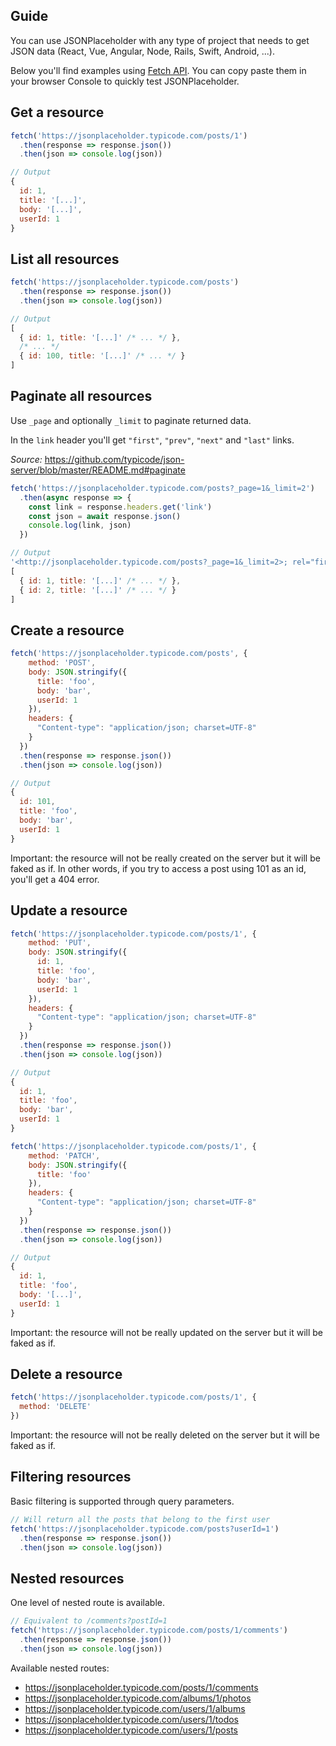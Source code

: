 ## Guide

You can use JSONPlaceholder with any type of project that needs to get JSON data (React, Vue, Angular, Node, Rails, Swift, Android, ...).

Below you'll find examples using [Fetch API](https://developer.mozilla.org/en-US/docs/Web/API/Fetch_API). You can copy paste them in your browser Console to quickly test JSONPlaceholder.

## Get a resource

```js
fetch('https://jsonplaceholder.typicode.com/posts/1')
  .then(response => response.json())
  .then(json => console.log(json))

// Output
{
  id: 1,
  title: '[...]',
  body: '[...]',
  userId: 1
}
```

<div id="codefund"><!-- fallback content --></div>
<script src="https://codefund.io/properties/338/funder.js" async="async"></script>

## List all resources

```js
fetch('https://jsonplaceholder.typicode.com/posts')
  .then(response => response.json())
  .then(json => console.log(json))

// Output
[
  { id: 1, title: '[...]' /* ... */ },
  /* ... */
  { id: 100, title: '[...]' /* ... */ }
]
```

## Paginate all resources

Use `_page` and optionally `_limit` to paginate returned data.

In the `link` header you'll get `"first"`, `"prev"`, `"next"` and `"last"` links.

_Source:_ https://github.com/typicode/json-server/blob/master/README.md#paginate

```js
fetch('https://jsonplaceholder.typicode.com/posts?_page=1&_limit=2')
  .then(async response => {
    const link = response.headers.get('link')
    const json = await response.json()
    console.log(link, json)
  })

// Output
'<http://jsonplaceholder.typicode.com/posts?_page=1&_limit=2>; rel="first", <http://jsonplaceholder.typicode.com/posts?_page=2&_limit=2>; rel="next", <http://jsonplaceholder.typicode.com/posts?_page=50&_limit=2>; rel="last"'
[
  { id: 1, title: '[...]' /* ... */ },
  { id: 2, title: '[...]' /* ... */ }
]
```

## Create a resource

```js
fetch('https://jsonplaceholder.typicode.com/posts', {
    method: 'POST',
    body: JSON.stringify({
      title: 'foo',
      body: 'bar',
      userId: 1
    }),
    headers: {
      "Content-type": "application/json; charset=UTF-8"
    }
  })
  .then(response => response.json())
  .then(json => console.log(json))

// Output
{
  id: 101,
  title: 'foo',
  body: 'bar',
  userId: 1
}
```

Important: the resource will not be really created on the server but it will be faked as if. In other words, if you try to access a post using 101 as an id, you'll get a 404 error.

## Update a resource

```js
fetch('https://jsonplaceholder.typicode.com/posts/1', {
    method: 'PUT',
    body: JSON.stringify({
      id: 1,
      title: 'foo',
      body: 'bar',
      userId: 1
    }),
    headers: {
      "Content-type": "application/json; charset=UTF-8"
    }
  })
  .then(response => response.json())
  .then(json => console.log(json))

// Output
{
  id: 1,
  title: 'foo',
  body: 'bar',
  userId: 1
}
```

```js
fetch('https://jsonplaceholder.typicode.com/posts/1', {
    method: 'PATCH',
    body: JSON.stringify({
      title: 'foo'
    }),
    headers: {
      "Content-type": "application/json; charset=UTF-8"
    }
  })
  .then(response => response.json())
  .then(json => console.log(json))

// Output
{
  id: 1,
  title: 'foo',
  body: '[...]',
  userId: 1
}
```

Important: the resource will not be really updated on the server but it will be faked as if. 

## Delete a resource

```js
fetch('https://jsonplaceholder.typicode.com/posts/1', {
  method: 'DELETE'
})
```

Important: the resource will not be really deleted on the server but it will be faked as if. 

## Filtering resources

Basic filtering is supported through query parameters.

```js
// Will return all the posts that belong to the first user
fetch('https://jsonplaceholder.typicode.com/posts?userId=1')
  .then(response => response.json())
  .then(json => console.log(json))
```

## Nested resources

One level of nested route is available.

```js
// Equivalent to /comments?postId=1
fetch('https://jsonplaceholder.typicode.com/posts/1/comments')
  .then(response => response.json())
  .then(json => console.log(json))
```

Available nested routes:

* https://jsonplaceholder.typicode.com/posts/1/comments
* https://jsonplaceholder.typicode.com/albums/1/photos
* https://jsonplaceholder.typicode.com/users/1/albums
* https://jsonplaceholder.typicode.com/users/1/todos
* https://jsonplaceholder.typicode.com/users/1/posts
